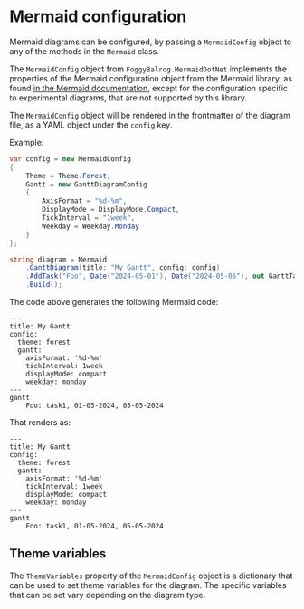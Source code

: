 # Mermaid configuration

Mermaid diagrams can be configured, by passing a `MermaidConfig` object to any of the methods in the `Mermaid` class.

The `MermaidConfig` object from `FoggyBalrog.MermaidDotNet` implements the properties of the Mermaid configuration object from the Mermaid library, as found [in the Mermaid documentation](https://mermaid.js.org/config/setup/interfaces/mermaid.MermaidConfig.html), except for the configuration specific to experimental diagrams, that are not supported by this library.

The `MermaidConfig` object will be rendered in the frontmatter of the diagram file, as a YAML object under the `config` key.

Example:

```csharp
var config = new MermaidConfig
{
    Theme = Theme.Forest,
    Gantt = new GanttDiagramConfig
    {
        AxisFormat = "%d-%m",
        DisplayMode = DisplayMode.Compact,
        TickInterval = "1week",
        Weekday = Weekday.Monday
    }
};

string diagram = Mermaid
    .GanttDiagram(title: "My Gantt", config: config)
    .AddTask("Foo", Date("2024-05-01"), Date("2024-05-05"), out GanttTask _)
    .Build();
```

The code above generates the following Mermaid code:

```text
---
title: My Gantt
config:
  theme: forest
  gantt:
    axisFormat: '%d-%m'
    tickInterval: 1week
    displayMode: compact
    weekday: monday
---
gantt
    Foo: task1, 01-05-2024, 05-05-2024
```

That renders as:

```mermaid
---
title: My Gantt
config:
  theme: forest
  gantt:
    axisFormat: '%d-%m'
    tickInterval: 1week
    displayMode: compact
    weekday: monday
---
gantt
    Foo: task1, 01-05-2024, 05-05-2024
```

## Theme variables

The `ThemeVariables` property of the `MermaidConfig` object is a dictionary that can be used to set theme variables for the diagram. The specific variables that can be set vary depending on the diagram type.
